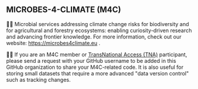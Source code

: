 ## MICROBES-4-CLIMATE (M4C)

🙋‍♀️ Microbial services addressing climate change risks for biodiversity and for agricultural and forestry ecosystems: enabling curiosity-driven research and advancing frontier knowledge. For more information, check out our website: https://microbes4climate.eu .

👩‍💻 If you are an M4C member or [TransNational Access (TNA)](https://microbes4climate.eu/tna/) participant, please send a request with your GitHub username to be added in this GitHub organization to share your M4C-related code. It is also useful for storing small datasets that require a more advanced "data version control" such as tracking changes.
<!--

**Here are some ideas to get you started:**

 A short introduction - what is your organization all about?
🌈 Contribution guidelines - how can the community get involved?
 Useful resources - where can the community find your docs? Is there anything else the community should know?
🍿 Fun facts - what does your team eat for breakfast?
🧙 Remember, you can do mighty things with the power of [Markdown](https://docs.github.com/github/writing-on-github/getting-started-with-writing-and-formatting-on-github/basic-writing-and-formatting-syntax)
-->
